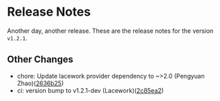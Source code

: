 # Release Notes
Another day, another release. These are the release notes for the version `v1.2.1`.

## Other Changes
* chore: Update lacework provider dependency to ~>2.0 (Pengyuan Zhao)([2636b25](https://github.com/lacework/terraform-azure-agentless-scanning/commit/2636b2531b8695d4a98b66abbb30936fee0067e7))
* ci: version bump to v1.2.1-dev (Lacework)([2c85ea2](https://github.com/lacework/terraform-azure-agentless-scanning/commit/2c85ea29a9b528824aaa2332057a2e1b306a845a))
